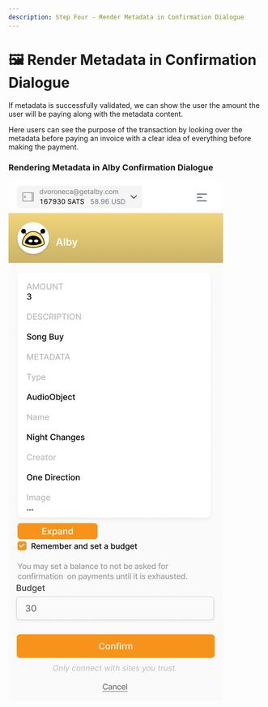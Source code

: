 ```yaml
---
description: Step Four - Render Metadata in Confirmation Dialogue
---
```


# 🖼 Render Metadata in Confirmation Dialogue

If metadata is successfully validated, we can show the user the amount the user will be paying along with the metadata content.

Here users can see the purpose of the transaction by looking over the metadata before paying an invoice with a clear idea of everything before making the payment.

### Rendering Metadata in Alby Confirmation Dialogue

<img src="../.gitbook/assets/Send Payment (1).png" alt="" data-size="original">
